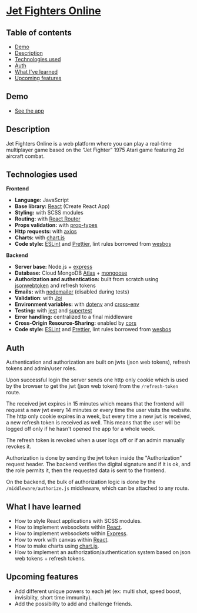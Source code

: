 # [Jet Fighters Online](https://www.jetfightersonline.org/)

## Table of contents

- [Demo](#demo)
- [Description](#description)
- [Technologies used](#technologies-used)
- [Auth](#auth)
- [What I've learned](#what-i-have-learned)
- [Upcoming features](#upcoming-features)

## Demo

- [See the app](https://www.jetfightersonline.org/)

## Description

Jet Fighters Online is a web platform where you can play a real-time multiplayer game based on the “Jet Fighter” 1975 Atari game featuring 2d aircraft combat.

## Technologies used

**Frontend**

- **Language:** JavaScript
- **Base library:** [React](https://reactjs.org/) (Create React App)
- **Styling:** with SCSS modules
- **Routing:** with [React Router](https://reactrouter.com/)
- **Props validation:** with [prop-types](https://www.npmjs.com/package/prop-types)
- **Http requests:** with [axios](https://www.npmjs.com/package/axios)
- **Charts:** with [chart.js](https://www.chartjs.org/)
- **Code style:** [ESLint](https://eslint.org/) and [Prettier](https://prettier.io/), lint rules borrowed from [wesbos](https://github.com/wesbos/eslint-config-wesbos)

**Backend**

- **Server base:** Node.js + [express](https://expressjs.com/)
- **Database:** Cloud MongoDB [Atlas](https://www.mongodb.com/atlas/database) + [mongoose](https://mongoosejs.com/)
- **Authorization and authentication:** built from scratch using [jsonwebtoken](https://github.com/auth0/node-jsonwebtoken#readme) and refresh tokens
- **Emails:** with [nodemailer](https://nodemailer.com/about/) (disabled during tests)
- **Validation**: with [Joi](https://github.com/sideway/joi)
- **Environment variables:** with [dotenv](https://github.com/motdotla/dotenv#readme) and [cross-env](https://github.com/kentcdodds/cross-env)
- **Testing:** with [jest](https://jestjs.io/) and [supertest](https://github.com/visionmedia/supertest)
- **Error handling:** centralized to a final middleware
- **Cross-Origin Resource-Sharing:** enabled by [cors](https://github.com/expressjs/cors)
- **Code style:** [ESLint](https://eslint.org/) and [Prettier](https://prettier.io/), lint rules borrowed from [wesbos](https://github.com/wesbos/eslint-config-wesbos)

## Auth

Authentication and authorization are built on jwts (json web tokens), refresh tokens and admin/user roles.

Upon successful login the server sends one http only cookie which is used by the browser to get the jwt (json web token) from the `/refresh-token` route.

The received jwt expires in 15 minutes which means that the frontend will request a new jwt every 14 minutes or every time the user visits the website. The http only cookie expires in a week, but every time a new jwt is received, a new refresh token is received as well. This means that the user will be logged off only if he hasn't opened the app for a whole week.

The refresh token is revoked when a user logs off or if an admin manually revokes it.

Authorization is done by sending the jwt token inside the "Authorization" request header. The backend verifies the digital signature and if it is ok, and the role permits it, then the requested data is sent to the frontend.

On the backend, the bulk of authorization logic is done by the `/middleware/authorize.js` middleware, which can be attached to any route.

## What I have learned

- How to style React applications with SCSS modules.
- How to implement websockets within [React](https://reactjs.org/).
- How to implement websockets within [Express](https://expressjs.com/).
- How to work with canvas within [React](https://reactjs.org/).
- How to make charts using [chart.js](https://www.chartjs.org/).
- How to implement an authorization/authentication system based on json web tokens + refresh tokens.

## Upcoming features

- Add different unique powers to each jet (ex: multi shot, speed boost, invisiblity, short time immunity).
- Add the possibility to add and challenge friends.

